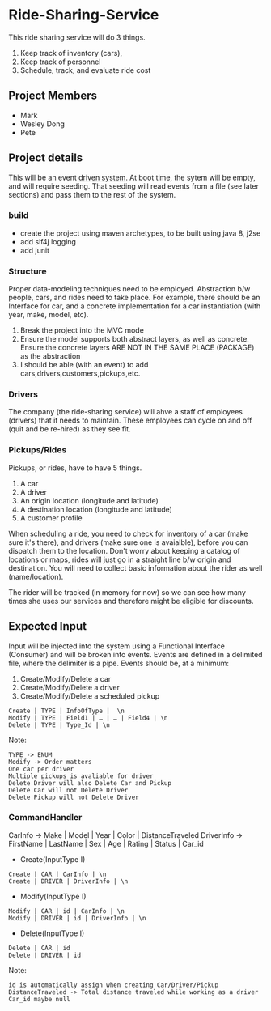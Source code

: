 # Ride-Sharing-Service
This ride sharing service will do 3 things. 
1. Keep track of inventory (cars), 
2. Keep track of personnel
3. Schedule, track, and evaluate ride cost


## Project Members
* Mark
* Wesley Dong
* Pete


## Project details
This will be an event [driven system](https://en.wikipedia.org/wiki/Event-driven_architecture).
At boot time, the sytem will be empty, and will require seeding. That seeding will read events from a file (see later sections) and pass them to the rest of the system. 

### build
* create the project using maven archetypes, to be built using java 8, j2se
* add slf4j logging
* add junit


### Structure
Proper data-modeling techniques need to be employed. Abstraction b/w people, cars, and rides need to take place. For example, there should be an Interface for car, and a concrete implementation for a car instantiation (with year, make, model, etc).

1. Break the project into the MVC mode
2. Ensure the model supports both abstract layers, as well as concrete. Ensure the concrete layers ARE NOT IN THE SAME PLACE (PACKAGE) as the abstraction
3. I should be able (with an event) to add cars,drivers,customers,pickups,etc.


### Drivers
The company (the ride-sharing service) will ahve a staff of employees (drivers) that it needs to maintain. These employees can cycle on and off (quit and be re-hired) as they see fit.

### Pickups/Rides
Pickups, or rides, have to have 5 things.
1. A car
2. A driver
3. An origin location (longitude and latitude)
4. A destination location (longitude and latitude)
5. A customer profile

When scheduling a ride, you need to check for inventory of a car (make sure it's there), and drivers (make sure one is avaialble), before you can dispatch them to the location. Don't worry about keeping a catalog of locations or maps, rides will just go in a straight line b/w origin and destination. You will need to collect basic information about the rider as well (name/location).

The rider will be tracked (in memory for now) so we can see how many times she uses our services and therefore might be eligible for discounts. 


## Expected Input
Input will be injected into the system using a Functional Interface (Consumer) and will be broken into events. Events are defined in a delimited file, where the delimiter is a pipe.
Events should be, at a minimum:
1. Create/Modify/Delete a car
2. Create/Modify/Delete a driver
3. Create/Modify/Delete a scheduled pickup

```
Create | TYPE | InfoOfType |  \n
Modify | TYPE | Field1 | … | … | Field4 | \n
Delete | TYPE | Type_Id | \n
```
Note:
```
TYPE -> ENUM
Modify -> Order matters
One car per driver
Multiple pickups is avaliable for driver
Delete Driver will also Delete Car and Pickup
Delete Car will not Delete Driver 
Delete Pickup will not Delete Driver
```

### CommandHandler
CarInfo -> Make | Model | Year | Color | DistanceTraveled
DriverInfo -> FirstName | LastName | Sex | Age | Rating | Status | Car_id
- Create(InputType I)
```
Create | CAR | CarInfo | \n
Create | DRIVER | DriverInfo | \n
```
- Modify(InputType I)
```
Modify | CAR | id | CarInfo | \n
Modify | DRIVER | id | DriverInfo | \n
```
- Delete(InputType I)
```
Delete | CAR | id
Delete | DRIVER | id
```

Note:
```
id is automatically assign when creating Car/Driver/Pickup
DistanceTraveled -> Total distance traveled while working as a driver
Car_id maybe null
```
